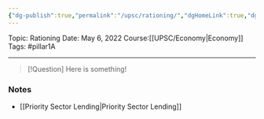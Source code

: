 ```yaml
---
{"dg-publish":true,"permalink":"/upsc/rationing/","dgHomeLink":true,"dgPassFrontmatter":false}
---
```


Topic: Rationing
Date: May 6, 2022
Course:[[UPSC/Economy|Economy]]
Tags: #pillar1A

---

> [!Question]
> Here is something! 


### Notes
- [[Priority Sector Lending|Priority Sector Lending]]




